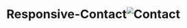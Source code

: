 # Responsive-Contact![Contact](https://user-images.githubusercontent.com/102663969/224145524-060cb80b-e8fb-4ab6-9d63-01ab77882ee9.png)
